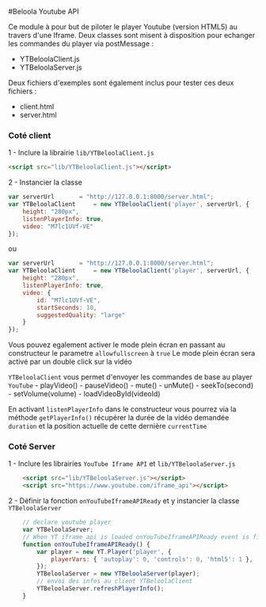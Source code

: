 #Beloola Youtube API

Ce module à pour but de piloter le player Youtube (version HTML5) au travers d'une Iframe.
Deux classes sont misent à disposition pour echanger les commandes du player via postMessage :
   - YTBeloolaClient.js
   - YTBeloolaServer.js

Deux fichiers d'exemples sont également inclus pour tester ces deux fichiers :
   - client.html
   - server.html


### Coté client

1 - Inclure la librairie `lib/YTBeloolaClient.js`

```html
<script src="lib/YTBeloolaClient.js"></script>
```

2 - Instancier la classe

```js
var serverUrl		= "http://127.0.0.1:8000/server.html";
var YTBeloolaClient 	= new YTBeloolaClient('player', serverUrl, {
	height: "280px",
	listenPlayerInfo: true,
	video: "M7lc1UVf-VE"
});
```
ou 
```js
var serverUrl		= "http://127.0.0.1:8000/server.html";
var YTBeloolaClient 	= new YTBeloolaClient('player', serverUrl, {
	height: "280px",
	listenPlayerInfo: true,
	video: {
		id: "M7lc1UVf-VE",
		startSeconds: 10,
		suggestedQuality: "large"
	}
});
```

Vous pouvez egalement activer le mode plein écran en passant au constructeur le parametre `allowfullscreen` à `true`
Le mode plein écran sera activé par un double click sur la vidéo

`YTBeloolaClient` vous permet d'envoyer les commandes de base au player `YouTube`
    - playVideo()
    - pauseVideo()
    - mute()
    - unMute()
    - seekTo(second)
    - setVolume(volume)
    - loadVideoById(videoId) 

En activant `listenPlayerInfo` dans le constructeur vous pourrez via la méthode `getPlayerInfo()` 
récupérer la durée de la vidéo demandée `duration` et la position actuelle de cette dernière `currentTime`


### Coté Server

1 - Inclure les librairies `YouTube Iframe API` et `lib/YTBeloolaServer.js`

```html
	<script src="lib/YTBeloolaServer.js"></script>
	<script src="https://www.youtube.com/iframe_api"></script>
```

2 - Définir la fonction `onYouTubeIframeAPIReady` et y instancier la classe `YTBeloolaServer`

```js
	// declare youtube player
	var YTBeloolaServer;
	// When YT iframe_api is loaded onYouTubeIframeAPIReady event is fired
	function onYouTubeIframeAPIReady() {
		var player = new YT.Player('player', {
			playerVars: { 'autoplay': 0, 'controls': 0, 'html5': 1 },
		});
		YTBeloolaServer = new YTBeloolaServer(player);
		// envoi des infos au client YTBeloolaClient
		YTBeloolaServer.refreshPlayerInfo();
	}
```

